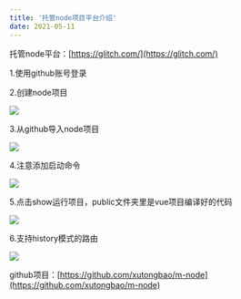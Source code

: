```yaml
---
title: '托管node项目平台介绍'
date: 2021-05-11
---   
```

托管node平台：[https://glitch.com/](https://glitch.com/)

1.使用github账号登录

2.创建node项目

![](https://img-blog.csdnimg.cn/20210511092909208.png?x-oss-processimage/watermark,type_ZmFuZ3poZW5naGVpdGk,shadow_10,text_aHR0cHM6Ly9ibG9nLmNzZG4ubmV0L3h1dG9uZ2Jhbw,size_16,color_FFFFFF,t_70)

3.从github导入node项目

![](https://img-blog.csdnimg.cn/20210511093025448.png?x-oss-processimage/watermark,type_ZmFuZ3poZW5naGVpdGk,shadow_10,text_aHR0cHM6Ly9ibG9nLmNzZG4ubmV0L3h1dG9uZ2Jhbw,size_16,color_FFFFFF,t_70)

4.注意添加启动命令

![](https://img-blog.csdnimg.cn/20210511093135428.png?x-oss-processimage/watermark,type_ZmFuZ3poZW5naGVpdGk,shadow_10,text_aHR0cHM6Ly9ibG9nLmNzZG4ubmV0L3h1dG9uZ2Jhbw,size_16,color_FFFFFF,t_70)

5.点击show运行项目，public文件夹里是vue项目编译好的代码

![](https://img-blog.csdnimg.cn/2021051109321718.png?x-oss-processimage/watermark,type_ZmFuZ3poZW5naGVpdGk,shadow_10,text_aHR0cHM6Ly9ibG9nLmNzZG4ubmV0L3h1dG9uZ2Jhbw,size_16,color_FFFFFF,t_70)

6.支持history模式的路由

![](https://img-blog.csdnimg.cn/20210511093335886.png?x-oss-processimage/watermark,type_ZmFuZ3poZW5naGVpdGk,shadow_10,text_aHR0cHM6Ly9ibG9nLmNzZG4ubmV0L3h1dG9uZ2Jhbw,size_16,color_FFFFFF,t_70)

github项目：[https://github.com/xutongbao/m-node](https://github.com/xutongbao/m-node)